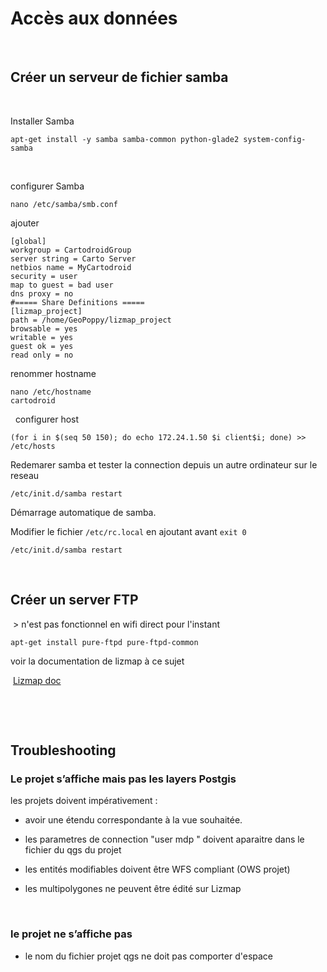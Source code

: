 Accès aux données
=================

 

Créer un serveur de fichier samba
---------------------------------

 

Installer Samba

~~~~~~~~~~~~~~~~~~~~~~~~~~~~~~~~~~~~~~~~~~~~~~~~~~~~~~~~~~~~~~~~~~~~~~~~~~~~~~~~
apt-get install -y samba samba-common python-glade2 system-config-samba
~~~~~~~~~~~~~~~~~~~~~~~~~~~~~~~~~~~~~~~~~~~~~~~~~~~~~~~~~~~~~~~~~~~~~~~~~~~~~~~~

 

configurer Samba

~~~~~~~~~~~~~~~~~~~~~~~~~~~~~~~~~~~~~~~~~~~~~~~~~~~~~~~~~~~~~~~~~~~~~~~~~~~~~~~~
nano /etc/samba/smb.conf
~~~~~~~~~~~~~~~~~~~~~~~~~~~~~~~~~~~~~~~~~~~~~~~~~~~~~~~~~~~~~~~~~~~~~~~~~~~~~~~~

ajouter

~~~~~~~~~~~~~~~~~~~~~~~~~~~~~~~~~~~~~~~~~~~~~~~~~~~~~~~~~~~~~~~~~~~~~~~~~~~~~~~~
[global]
workgroup = CartodroidGroup
server string = Carto Server
netbios name = MyCartodroid
security = user
map to guest = bad user
dns proxy = no
#===== Share Definitions =====
[lizmap_project]
path = /home/GeoPoppy/lizmap_project
browsable = yes
writable = yes
guest ok = yes
read only = no
~~~~~~~~~~~~~~~~~~~~~~~~~~~~~~~~~~~~~~~~~~~~~~~~~~~~~~~~~~~~~~~~~~~~~~~~~~~~~~~~

renommer hostname

~~~~~~~~~~~~~~~~~~~~~~~~~~~~~~~~~~~~~~~~~~~~~~~~~~~~~~~~~~~~~~~~~~~~~~~~~~~~~~~~
nano /etc/hostname
cartodroid
~~~~~~~~~~~~~~~~~~~~~~~~~~~~~~~~~~~~~~~~~~~~~~~~~~~~~~~~~~~~~~~~~~~~~~~~~~~~~~~~

 
configurer host

~~~~~~~~~~~~~~~~~~~~~~~~~~~~~~~~~~~~~~~~~~~~~~~~~~~~~~~~~~~~~~~~~~~~~~~~~~~~~~~~
(for i in $(seq 50 150); do echo 172.24.1.50 $i client$i; done) >> /etc/hosts
~~~~~~~~~~~~~~~~~~~~~~~~~~~~~~~~~~~~~~~~~~~~~~~~~~~~~~~~~~~~~~~~~~~~~~~~~~~~~~~~

Redemarer samba et tester la connection depuis un autre ordinateur sur le reseau

~~~
/etc/init.d/samba restart
~~~


Démarrage automatique de samba.

Modifier le fichier `/etc/rc.local` en ajoutant avant `exit 0`

~~~
/etc/init.d/samba restart
~~~


 

Créer un server FTP
-------------------

 > n'est pas fonctionnel en wifi direct pour l'instant

~~~~~~~~~~~~~~~~~~~~~~~~~~~~~~~~~~~~~~~~~~~~~~~~~~~~~~~~~~~~~~~~~~~~~~~~~~~~~~~~
apt-get install pure-ftpd pure-ftpd-common
~~~~~~~~~~~~~~~~~~~~~~~~~~~~~~~~~~~~~~~~~~~~~~~~~~~~~~~~~~~~~~~~~~~~~~~~~~~~~~~~

voir la documentation de lizmap à ce sujet 


 [Lizmap doc](http://docs.3liz.com/fr/install/linux.html)

 

 

Troubleshooting
---------------

### Le projet s’affiche mais pas les layers Postgis

les projets doivent impérativement :

-   avoir une étendu correspondante à la vue souhaitée.

-   les parametres de connection "user mdp " doivent aparaitre dans le fichier
    du qgs du projet

-   les entités modifiables doivent être WFS compliant (OWS projet)

-   les multipolygones ne peuvent être édité sur Lizmap

 

### le projet ne s’affiche pas 

-   le nom du fichier projet qgs ne doit pas comporter d'espace
